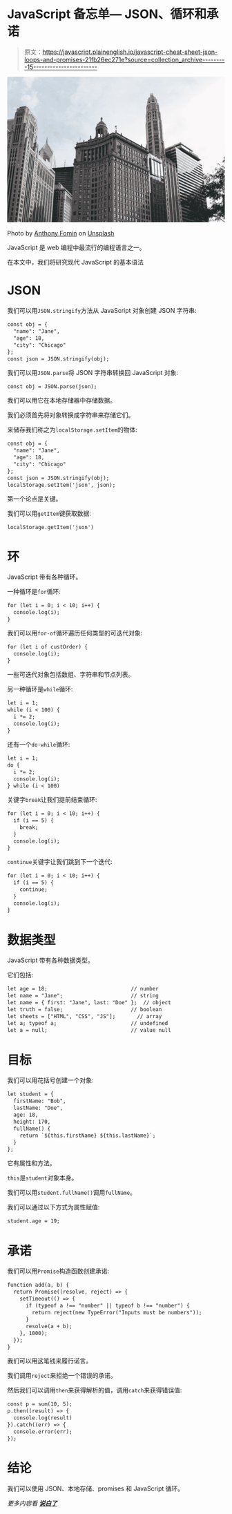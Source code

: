 # JavaScript 备忘单— JSON、循环和承诺

> 原文：<https://javascript.plainenglish.io/javascript-cheat-sheet-json-loops-and-promises-21fb26ec271e?source=collection_archive---------15----------------------->

![](img/2b6fa0734dd0d9e72cf46b8a3e558005.png)

Photo by [Anthony Fomin](https://unsplash.com/@aginsbrook?utm_source=medium&utm_medium=referral) on [Unsplash](https://unsplash.com?utm_source=medium&utm_medium=referral)

JavaScript 是 web 编程中最流行的编程语言之一。

在本文中，我们将研究现代 JavaScript 的基本语法

# JSON

我们可以用`JSON.stringify`方法从 JavaScript 对象创建 JSON 字符串:

```
const obj = {
  "name": "Jane",
  "age": 18,
  "city": "Chicago"
};
const json = JSON.stringify(obj);
```

我们可以用`JSON.parse`将 JSON 字符串转换回 JavaScript 对象:

```
const obj = JSON.parse(json);
```

我们可以用它在本地存储器中存储数据。

我们必须首先将对象转换成字符串来存储它们。

来储存我们称之为`localStorage.setItem`的物体:

```
const obj = {
  "name": "Jane",
  "age": 18,
  "city": "Chicago"
};
const json = JSON.stringify(obj);
localStorage.setItem('json', json);
```

第一个论点是关键。

我们可以用`getItem`键获取数据:

```
localStorage.getItem('json')
```

# 环

JavaScript 带有各种循环。

一种循环是`for`循环:

```
for (let i = 0; i < 10; i++) {
  console.log(i);
}
```

我们可以用`for-of`循环遍历任何类型的可迭代对象:

```
for (let i of custOrder) {
  console.log(i);
}
```

一些可迭代对象包括数组、字符串和节点列表。

另一种循环是`while`循环:

```
let i = 1;
while (i < 100) {
  i *= 2;
  console.log(i);
}
```

还有一个`do-while`循环:

```
let i = 1;
do {
  i *= 2;
  console.log(i);
} while (i < 100)
```

关键字`break`让我们提前结束循环:

```
for (let i = 0; i < 10; i++) {
  if (i == 5) {
    break;
  }
  console.log(i);
}
```

`continue`关键字让我们跳到下一个迭代:

```
for (let i = 0; i < 10; i++) {
  if (i == 5) {
    continue;
  }
  console.log(i);
}
```

# 数据类型

JavaScript 带有各种数据类型。

它们包括:

```
let age = 18;                           // number 
let name = "Jane";                      // string
let name = { first: "Jane", last: "Doe" };  // object
let truth = false;                      // boolean
let sheets = ["HTML", "CSS", "JS"];       // array
let a; typeof a;                        // undefined
let a = null;                           // value null
```

# 目标

我们可以用花括号创建一个对象:

```
let student = {
  firstName: "Bob",
  lastName: "Doe",
  age: 18,
  height: 170,
  fullName() {
    return `${this.firstName} ${this.lastName}`;
  }
};
```

它有属性和方法。

`this`是`student`对象本身。

我们可以用`student.fullName()`调用`fullName`。

我们可以通过以下方式为属性赋值:

```
student.age = 19;
```

# 承诺

我们可以用`Promise`构造函数创建承诺:

```
function add(a, b) {
  return Promise((resolve, reject) => {
    setTimeout(() => {
      if (typeof a !== "number" || typeof b !== "number") {
        return reject(new TypeError("Inputs must be numbers"));
      }
      resolve(a + b);
    }, 1000);
  });
}
```

我们可以用这笔钱来履行诺言。

我们调用`reject`来拒绝一个错误的承诺。

然后我们可以调用`then`来获得解析的值，调用`catch`来获得错误值:

```
const p = sum(10, 5);
p.then((result) => {
  console.log(result)
}).catch((err) => {
  console.error(err);
});
```

# 结论

我们可以使用 JSON、本地存储、promises 和 JavaScript 循环。

*更多内容看* [***说白了***](https://plainenglish.io/)
